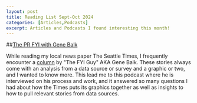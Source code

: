 ```yaml
---
layout: post
title: Reading List Sept-Oct 2024
categories: [Articles,Podcasts]
excerpt: Articles and Podcasts I found interesting this month!
---
```


##[The PR FYI with Gene Balk](https://www.weearnmedia.com/episodes/gene-balk)

While reading my local news paper The Seattle Times, I frequently encounter a [column](https://www.seattletimes.com/author/gene-balk-fyi-guy/) by "The FYI Guy" AKA Gene Balk. These stories always come with an analysis from a data source or survey and a graphic or two, and I wanted to know more. This lead me to this podcast where he is interviewed on his process and work, and it answered so many questions I had about how the Times puts its graphics together as well as insights to how to pull relevant stories from data sources.
